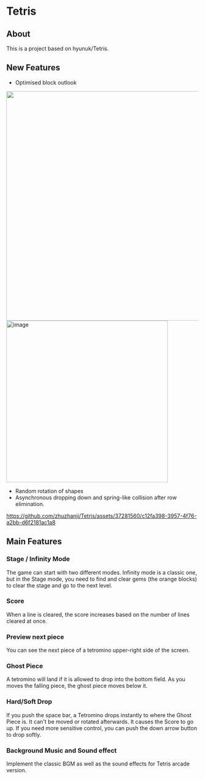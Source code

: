 # Tetris
## About
This is a project based on hyunuk/Tetris.

## New Features
* Optimised block outlook

<img src="https://github.com/zhuzhanji/Tetris/assets/37281560/35687c64-7a23-4d87-b927-20c3a545d6c7" width="600" height="600" />

<img width="423" alt="image" src="https://github.com/zhuzhanji/Tetris/assets/37281560/8fbdf172-71eb-4dc4-a768-257408a565c4">

* Random rotation of shapes
* Asynchronous dropping down and spring-like collision after row elimination.



https://github.com/zhuzhanji/Tetris/assets/37281560/c12fa398-3957-4f76-a2bb-d6f2181ac1a8



## Main Features
### Stage / Infinity Mode
The game can start with two different modes. Infinity mode is a classic one, but in the Stage mode, you need to find and clear gems (the orange blocks) to clear the stage and go to the next level.

### Score
When a line is cleared, the score increases based on the number of lines cleared at once. 

### Preview next piece
You can see the next piece of a tetromino upper-right side of the screen.

### Ghost Piece
A tetromino will land if it is allowed to drop into the bottom field. As you moves the falling piece, the ghost piece moves below it.

### Hard/Soft Drop
If you push the space bar, a Tetromino drops instantly to where the Ghost Piece is. It can't be moved or rotated afterwards. It causes the Score to go up. If you need more sensitive control, you can push the down arrow button to drop softly.

### Background Music and Sound effect
Implement the classic BGM as well as the sound effects for Tetris arcade version.

